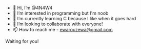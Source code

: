 - 👋 Hi, I’m @4N4W4
- 👀 I’m interested in programming but I'm noob
- 🌱 I’m currently learning C because I like when it goes hard
- 💞️ I’m looking to collaborate with everyone!
- 📫 How to reach me - ewaroczewa@gmail.com

Waiting for you!
